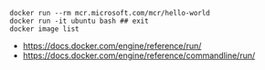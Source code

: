 ```
docker run --rm mcr.microsoft.com/mcr/hello-world
docker run -it ubuntu bash ## exit
docker image list
```

- https://docs.docker.com/engine/reference/run/
- https://docs.docker.com/engine/reference/commandline/run/
